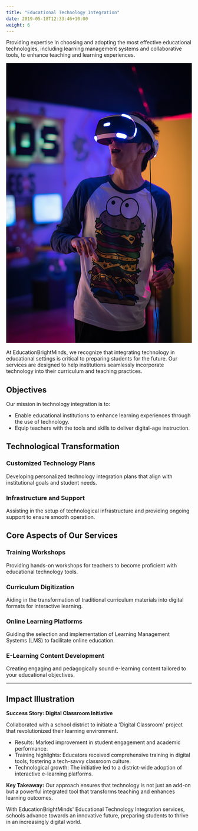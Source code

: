 ```yaml
---
title: "Educational Technology Integration"
date: 2019-05-18T12:33:46+10:00
weight: 6
---
```


Providing expertise in choosing and adopting the most effective educational technologies, including learning management systems and collaborative tools, to enhance teaching and learning experiences.

![Accounting Services](/images/education-technology-unsplash.jpeg)

At EducationBrightMinds, we recognize that integrating technology in educational settings is critical to preparing students for the future. Our services are designed to help institutions seamlessly incorporate technology into their curriculum and teaching practices.

## Objectives

Our mission in technology integration is to:
- Enable educational institutions to enhance learning experiences through the use of technology.
- Equip teachers with the tools and skills to deliver digital-age instruction.

## Technological Transformation

### Customized Technology Plans

Developing personalized technology integration plans that align with institutional goals and student needs.

### Infrastructure and Support

Assisting in the setup of technological infrastructure and providing ongoing support to ensure smooth operation.

## Core Aspects of Our Services

### Training Workshops

Providing hands-on workshops for teachers to become proficient with educational technology tools.

### Curriculum Digitization

Aiding in the transformation of traditional curriculum materials into digital formats for interactive learning.

### Online Learning Platforms

Guiding the selection and implementation of Learning Management Systems (LMS) to facilitate online education.

### E-Learning Content Development

Creating engaging and pedagogically sound e-learning content tailored to your educational objectives.

---

## Impact Illustration

**Success Story: Digital Classroom Initiative**

Collaborated with a school district to initiate a 'Digital Classroom' project that revolutionized their learning environment.

- Results: Marked improvement in student engagement and academic performance.
- Training highlights: Educators received comprehensive training in digital tools, fostering a tech-savvy classroom culture.
- Technological growth: The initiative led to a district-wide adoption of interactive e-learning platforms.

**Key Takeaway:** Our approach ensures that technology is not just an add-on but a powerful integrated tool that transforms teaching and enhances learning outcomes.

With EducationBrightMinds' Educational Technology Integration services, schools advance towards an innovative future, preparing students to thrive in an increasingly digital world. 
